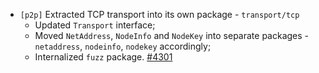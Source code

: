 - `[p2p]` Extracted TCP transport into its own package - `transport/tcp`
  * Updated `Transport` interface;
  * Moved `NetAddress`, `NodeInfo` and `NodeKey` into separate packages -
  `netaddress`, `nodeinfo`, `nodekey` accordingly;
  * Internalized `fuzz` package.
  [\#4301](https://github.com/cometbft/cometbft/issues/4301)
